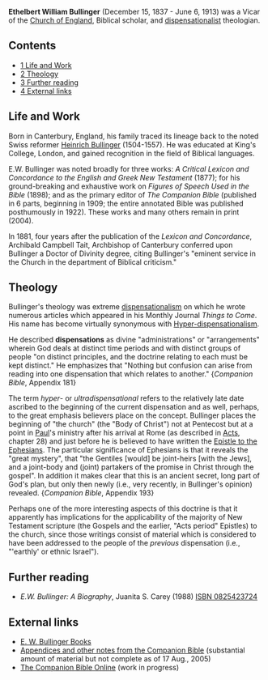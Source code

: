 **Ethelbert William Bullinger** (December 15, 1837 - June 6, 1913)
was a Vicar of the
[Church of England](Church_of_England "Church of England"),
Biblical scholar, and
[dispensationalist](Dispensationalism "Dispensationalism")
theologian.

## Contents

-   [1 Life and Work](#Life_and_Work)
-   [2 Theology](#Theology)
-   [3 Further reading](#Further_reading)
-   [4 External links](#External_links)

## Life and Work

Born in Canterbury, England, his family traced its lineage back to
the noted Swiss reformer
[Heinrich Bullinger](Heinrich_Bullinger "Heinrich Bullinger")
(1504-1557). He was educated at King's College, London, and gained
recognition in the field of Biblical languages.

E.W. Bullinger was noted broadly for three works:
*A Critical Lexicon and Concordance to the English and Greek New Testament*
(1877); for his ground-breaking and exhaustive work on
*Figures of Speech Used in the Bible* (1898); and as the primary
editor of *The Companion Bible* (published in 6 parts, beginning in
1909; the entire annotated Bible was published posthumously in
1922). These works and many others remain in print (2004).

In 1881, four years after the publication of the
*Lexicon and Concordance*, Archibald Campbell Tait, Archbishop of
Canterbury conferred upon Bullinger a Doctor of Divinity degree,
citing Bullinger's "eminent service in the Church in the department
of Biblical criticism."

## Theology

Bullinger's theology was extreme
[dispensationalism](Dispensationalism "Dispensationalism") on which
he wrote numerous articles which appeared in his Monthly Journal
*Things to Come*. His name has become virtually synonymous with
[Hyper-dispensationalism](Hyper-dispensationalism "Hyper-dispensationalism").

He described **dispensations** as divine "administrations" or
"arrangements" wherein God deals at distinct time periods and with
distinct groups of people "on distinct principles, and the doctrine
relating to each must be kept distinct." He emphasizes that
"Nothing but confusion can arise from reading into one dispensation
that which relates to another." {*Companion Bible*, Appendix 181}

The term *hyper*- or *ultradispensational* refers to the relatively
late date ascribed to the beginning of the current dispensation and
as well, perhaps, to the great emphasis believers place on the
concept. Bullinger places the beginning of "the church" (the "Body
of Christ") not at Pentecost but at a point in
[Paul](Paul "Paul")'s ministry after his arrival at Rome (as
described in [Acts](Acts "Acts"), chapter 28) and just before he is
believed to have written the
[Epistle to the Ephesians](Epistle_to_the_Ephesians "Epistle to the Ephesians").
The particular significance of Ephesians is that it reveals the
"great mystery", that "the Gentiles [would] be joint-heirs [with
the Jews], and a joint-body and (joint) partakers of the promise in
Christ through the gospel". In addition it makes clear that this is
an ancient secret, long part of God's plan, but only then newly
(i.e., very recently, in Bullinger's opinion) revealed.
{*Companion Bible*, Appendix 193}

Perhaps one of the more interesting aspects of this doctrine is
that it apparently has implications for the applicability of the
majority of New Testament scripture (the Gospels and the earlier,
"Acts period" Epistles) to the church, since those writings consist
of material which is considered to have been addressed to the
people of the *previous* dispensation (i.e., "'earthly' or ethnic
Israel").

## Further reading

-   *E.W. Bullinger: A Biography*, Juanita S. Carey (1988)
    [ISBN 0825423724](http://www.theopedia.com/Special:BookSources/0825423724)

## External links

-   [E. W. Bullinger Books](http://www.pilkingtonandsons.com/BullingerBooks.htm)
-   [Appendices and other notes from the Companion Bible](http://www.therain.org/appendixes/)
    (substantial amount of material but not complete as of 17 Aug.,
    2005)
-   [The Companion Bible Online](http://www.thecompanionbible.com/cgi-bin/frames.pl)
    (work in progress)



